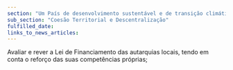 ```yaml
---
section: "Um País de desenvolvimento sustentável e de transição climática"
sub_section: "Coesão Territorial e Descentralização"
fulfilled_date:
links_to_news_articles:
---
```


Avaliar e rever a Lei de Financiamento das autarquias locais, tendo em conta o reforço das suas competências próprias;
